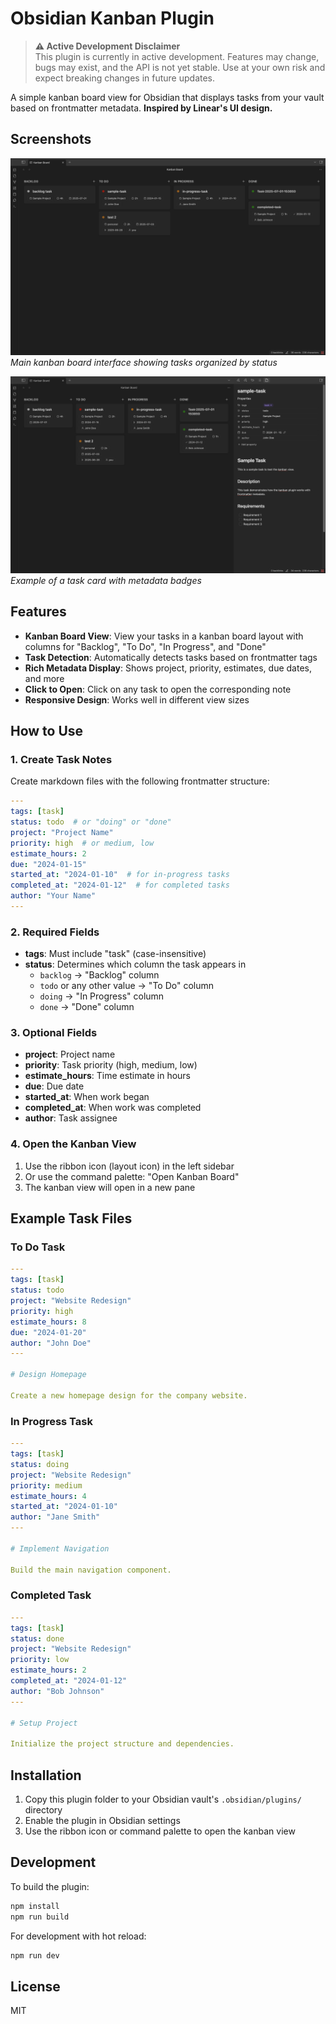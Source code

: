 # Obsidian Kanban Plugin

> **⚠️ Active Development Disclaimer**  
> This plugin is currently in active development. Features may change, bugs may exist, and the API is not yet stable. Use at your own risk and expect breaking changes in future updates.

A simple kanban board view for Obsidian that displays tasks from your vault based on frontmatter metadata. **Inspired by Linear's UI design.**

## Screenshots

![Kanban Board View](screenshots/kanban-board.png)
*Main kanban board interface showing tasks organized by status*

![Task Details](screenshots/task-details.png)
*Example of a task card with metadata badges*

## Features

- **Kanban Board View**: View your tasks in a kanban board layout with columns for "Backlog", "To Do", "In Progress", and "Done"
- **Task Detection**: Automatically detects tasks based on frontmatter tags
- **Rich Metadata Display**: Shows project, priority, estimates, due dates, and more
- **Click to Open**: Click on any task to open the corresponding note
- **Responsive Design**: Works well in different view sizes

## How to Use

### 1. Create Task Notes

Create markdown files with the following frontmatter structure:

```yaml
---
tags: [task]
status: todo  # or "doing" or "done"
project: "Project Name"
priority: high  # or medium, low
estimate_hours: 2
due: "2024-01-15"
started_at: "2024-01-10"  # for in-progress tasks
completed_at: "2024-01-12"  # for completed tasks
author: "Your Name"
---
```

### 2. Required Fields

- **tags**: Must include "task" (case-insensitive)
- **status**: Determines which column the task appears in
  - `backlog` → "Backlog" column
  - `todo` or any other value → "To Do" column
  - `doing` → "In Progress" column  
  - `done` → "Done" column

### 3. Optional Fields

- **project**: Project name
- **priority**: Task priority (high, medium, low)
- **estimate_hours**: Time estimate in hours
- **due**: Due date
- **started_at**: When work began
- **completed_at**: When work was completed
- **author**: Task assignee

### 4. Open the Kanban View

1. Use the ribbon icon (layout icon) in the left sidebar
2. Or use the command palette: "Open Kanban Board"
3. The kanban view will open in a new pane

## Example Task Files

### To Do Task
```yaml
---
tags: [task]
status: todo
project: "Website Redesign"
priority: high
estimate_hours: 8
due: "2024-01-20"
author: "John Doe"
---

# Design Homepage

Create a new homepage design for the company website.
```

### In Progress Task
```yaml
---
tags: [task]
status: doing
project: "Website Redesign"
priority: medium
estimate_hours: 4
started_at: "2024-01-10"
author: "Jane Smith"
---

# Implement Navigation

Build the main navigation component.
```

### Completed Task
```yaml
---
tags: [task]
status: done
project: "Website Redesign"
priority: low
estimate_hours: 2
completed_at: "2024-01-12"
author: "Bob Johnson"
---

# Setup Project

Initialize the project structure and dependencies.
```

## Installation

1. Copy this plugin folder to your Obsidian vault's `.obsidian/plugins/` directory
2. Enable the plugin in Obsidian settings
3. Use the ribbon icon or command palette to open the kanban view

## Development

To build the plugin:

```bash
npm install
npm run build
```

For development with hot reload:

```bash
npm run dev
```

## License

MIT
